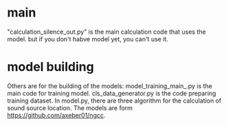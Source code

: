 # main
"calculation_silence_out.py" is the main calculation code that uses the model. but if you don't habve model yet, you can't use it.

# model building
Others are for the building of the models:
model_training_main_.py is the main code for training model. 
cls_data_generator.py is the code preparing training dataset.
In model.py, there are three algorithm for the calculation of sound source location. 
The models are form https://github.com/axeber01/ngcc.
